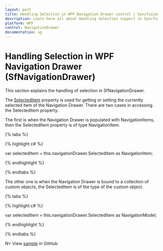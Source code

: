 ```yaml
---
layout: post
title: Handling Selection in WPF Navigation Drawer control | Syncfusion
description: Learn here all about Handling Selection support in Syncfusion WPF Navigation Drawer (SfNavigationDrawer) control and more.
platform: WPF
control: NavigationDrawer
documentation: ug
---
```


# Handling Selection in WPF Navigation Drawer (SfNavigationDrawer)

This section explains the handling of selection in SfNavigationDrawer. 

The [SelectedItem](https://help.syncfusion.com/cr/wpf/Syncfusion.UI.Xaml.NavigationDrawer.SfNavigationDrawer.html#Syncfusion_UI_Xaml_NavigationDrawer_SfNavigationDrawer_SelectedItem) property is used for getting or setting the currently selected item of the Navigation Drawer. There are two cases in accessing the SelectedItem property.

The first is when the Navigation Drawer is populated with NavigationItems, then the  SelectedItem property is of type NavigationItem.

{% tabs %}

{% highlight c# %}

var selectedItem = this.navigationDrawer.SelectedItem as NavigationItem;

{% endhighlight %}

{% endtabs %}

The other one is when the Navigation Drawer is bound to a collection of custom objects, the SelectedItem is of the type of the custom object.

{% tabs %}

{% highlight c# %}

var selectedItem = this.navigationDrawer.SelectedItem as NavigationModel;

{% endhighlight %}

{% endtabs %}


N> View [sample](https://github.com/SyncfusionExamples/wpf-sfnavigationdrawer-samples/tree/main/Handling_Selection) in GitHub
